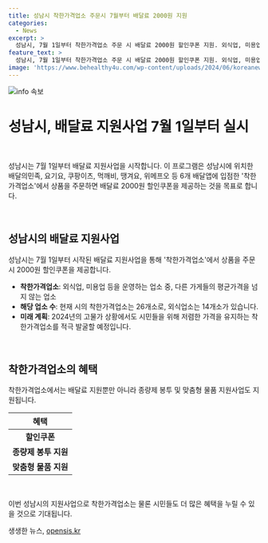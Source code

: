 ```yaml
---
title: 성남시 착한가격업소 주문시 7월부터 배달료 2000원 지원
categories:
  - News
excerpt: >
  성남시, 7월 1일부터 착한가격업소 주문 시 배달료 2000원 할인쿠폰 지원. 외식업, 미용업 등 26개 소 착한가격업소로 선정, 대표 품목 가격은 성남시 다른 가게들의 평균가격을 넘지 않음. 시 관계자는 시민들을 위해 저렴한 가격을 유지하고 있는 착한가격업소를 적극 발굴할 예정이라 밝힘.
feature_text: >
  성남시, 7월 1일부터 착한가격업소 주문 시 배달료 2000원 할인쿠폰 지원. 외식업, 미용업 등 26개 소 착한가격업소로 선정, 대표 품목 가격은 성남시 다른 가게들의 평균가격을 넘지 않음. 시 관계자는 시민들을 위해 저렴한 가격을 유지하고 있는 착한가격업소를 적극 발굴할 예정이라 밝힘.
image: 'https://www.behealthy4u.com/wp-content/uploads/2024/06/koreanews.jpg'
---
```


<p><img src="https://www.behealthy4u.com/wp-content/uploads/2024/06/koreanews.jpg" alt="info 속보" /></p>

<h1 data-ke-size="size26">성남시,  배달료 지원사업 7월 1일부터 실시</h1>

<p data-ke-size="size16">&nbsp;</p>

<p>성남시는 7월 1일부터 배달료 지원사업을 시작합니다. 이 프로그램은 성남시에 위치한 배달의민족, 요기요, 쿠팡이츠, 먹깨비, 땡겨요, 위메프오 등 6개 배달앱에 입점한 '착한가격업소'에서 상품을 주문하면 배달료 2000원 할인쿠폰을 제공하는 것을 목표로 합니다.</p>

<p data-ke-size="size16">&nbsp;</p>

<h2 data-ke-size="size26">성남시의 배달료 지원사업</h2>

<p data-ke-size="size16">성남시는 7월 1일부터 시작된 배달료 지원사업을 통해 '착한가격업소'에서 상품을 주문 시 2000원 할인쿠폰을 제공합니다.</p>

<ul>
<li><b>착한가격업소</b>: 외식업, 미용업 등을 운영하는 업소 중, 다른 가게들의 평균가격을 넘지 않는 업소</li>
<li><b>해당 업소 수</b>: 현재 시의 착한가격업소는 26개소로, 외식업소는 14개소가 있습니다.</li>
<li><b>미래 계획</b>: 2024년의 고물가 상황에서도 시민들을 위해 저렴한 가격을 유지하는 착한가격업소를 적극 발굴할 예정입니다.</li>
</ul>

<p data-ke-size="size16">&nbsp;</p>

<h2 data-ke-size="size26">착한가격업소의 혜택</h2> 

<p data-ke-size="size16">착한가격업소에서는 배달료 지원뿐만 아니라 종량제 봉투 및 맞춤형 물품 지원사업도 지원됩니다. </p>

<table>
<thead>
<tr>
<th style="text-align: center; height: 17px;"><b>혜택</b></th>
</tr>
</thead>
<tbody>
<tr>
<td style="text-align: center; height: 17px;"><b>할인쿠폰</b></td>
</tr>
<tr>
<td style="text-align: center; height: 17px;"><b>종량제 봉투 지원</b></td>
</tr>
<tr>
<td style="text-align: center; height: 17px;"><b>맞춤형 물품 지원</b></td>
</tr>
</tbody>
</table>

<p data-ke-size="size16">&nbsp;</p>

<p>이번 성남시의 지원사업으로 착한가격업소는 물론 시민들도 더 많은 혜택을 누릴 수 있을 것으로 기대됩니다.</p>
생생한 뉴스, <a href="https://opensis.kr" rel="dofollow">opensis.kr</a>


